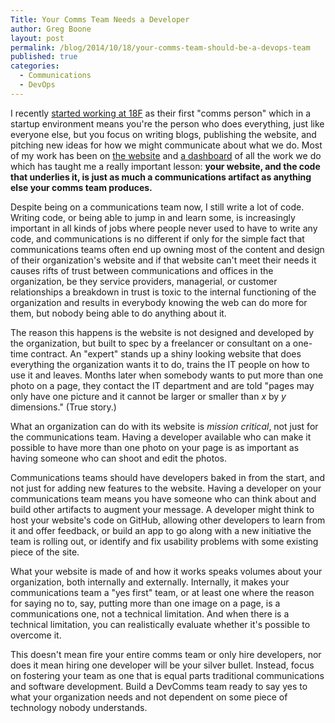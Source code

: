 ```yaml
---
Title: Your Comms Team Needs a Developer
author: Greg Boone
layout: post
permalink: /blog/2014/10/18/your-comms-team-should-be-a-devops-team
published: true
categories:
  - Communications
  - DevOps
---
```

I recently [started working at 18F](2014-09-05-18f-hacking-bureaucracy) as
their first "comms person" which in a startup environment means you're the
person who does everything, just like everyone else, but you focus on
writing blogs, publishing the website, and pitching new ideas for how we
might communicate about what we do. Most of my work has been on [the
website](https://github.com/18f/18f.gsa.gov) and [a
dashboard](https://github.com/18f/dashboard) of all the work we do which has
taught me a really important lesson: __your website, and the code that
underlies it, is just as much a communications artifact as anything else
your comms team produces.__

Despite being on a communications team now, I still write a lot of code.
Writing code, or being able to jump in and learn some, is increasingly
important in all kinds of jobs where people never used to have to write any
code, and communications is no different if only for the simple fact that
communications teams often end up owning most of the content and design of
their organization's website and if that website can't meet their needs it
causes rifts of trust between communications and offices in the
organization, be they service providers, managerial, or customer
relationships a breakdown in trust is toxic to the internal functioning of
the organization and results in everybody knowing the web can do more for
them, but nobody being able to do anything about it.

The reason this happens is the website is not designed and developed by the
organization, but built to spec by a freelancer or consultant on a one-time
contract. An "expert" stands up a shiny looking website that does everything
the organization wants it to do, trains the IT people on how to use it and
leaves. Months later when somebody wants to put more than one photo on a
page, they contact the IT department and are told "pages may only have one
picture and it cannot be larger or smaller than _x_ by _y_ dimensions."
(True story.)

What an organization can do with its website is _mission critical_, not just
for the communications team. Having a developer available who can make it
possible to have more than one photo on your page is as important as having
someone who can shoot and edit the photos.

Communications teams should have developers baked in from the start, and not
just for adding new features to the website. Having a developer on your
communications team means you have someone who can think about and build
other artifacts to augment your message. A developer might think to host
your website's code on GitHub, allowing other developers to learn from it
and offer feedback, or build an app to go along with a new initiative the
team is rolling out, or identify and fix usability problems with some
existing piece of the site.  

What your website is made of and how it works speaks volumes about your organization, both internally and externally. Internally, it makes your communications team a "yes first" team, or at least one where the reason for saying no to, say, putting more than one image on a page, is a communications one, not a technical limitation. And when there is a technical limitation, you can realistically evaluate whether it's possible to overcome it.

This doesn't mean fire your entire comms team or only hire developers, nor does it mean hiring one developer will be your silver bullet. Instead, focus on fostering your team as one that is equal parts traditional communications and software development. Build a DevComms team ready to say yes to what your organization needs and not dependent on some piece of technology nobody understands.
